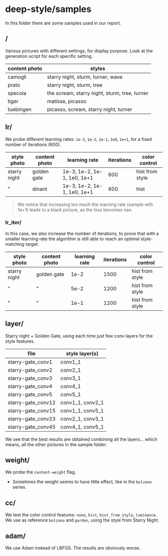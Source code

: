 # **deep-style/samples**

In this folder there are some samples used in our report.


## /

Various pictures with different settings, for display purpose. Look at the generation script for each specific setting.

| content photo | styles |
| ---           | --- |
| camogli   | starry night, sturm, turner, wave |
| prato     | starry night, sturm, tree |
| specola   | the scream, starry night, sturm, tree, turner |
| tiger     | matisse, picasso | udnie |
| tuebingen | picasso, scream, starry night, turner |


## lr/

We probe different learning rates: `1e-3`, `1e-2`, `1e-1`, `1e0`, `1e+1`, for a fixed number of iterations (600).

| style photo  | content photo | learning rate        | iterations | color control |
| ---          | ---         | ---                         | --- | ---             |
| starry night | golden gate | 1e-3, 1e-2, 1e-1, 1e0, 1e+1 | 600 | hist from style |
| "            | dinant      | 1e-3, 1e-2, 1e-1, 1e0, 1e+1 | 600 | hist            |

> We notice that increasing too much the learning rate (sample with 1e+1) leads to a black picture, as the loss becomes nan.

### lr_iter/

In this case, we also increase the number of iterations, to prove that with a smaller learning rate the algorithm is still able to reach an optimal style-matching target.

| style photo  | content photo | learning rate  | iterations | color control |
| ---          | ---         | ---     | ---  | ---             |
| starry night | golden gate | 1e-2    | 1500 | hist from style |
| "            | "           | 5e-2    | 1200 | hist from style |
| "            | "           | 1e-1    | 1200 | hist from style |



## layer/

Starry night + Golden Gate, using each time just few conv layers for the style features.

| file               | style layer(s)   |
| ---                | ---              |
| starry-gate_conv1  | conv1_1          |
| starry-gate_conv2  | conv2_1          |
| starry-gate_conv3  | conv3_1          |
| starry-gate_conv4  | conv4_1          |
| starry-gate_conv5  | conv5_1          |
| starry-gate_conv12 | conv1_1, conv2_1 |
| starry-gate_conv15 | conv1_1, conv5_1 |
| starry-gate_conv23 | conv2_1, conv3_1 |
| starry-gate_conv45 | conv4_1, conv5_1 |

We see that the best results are obtained combining all the layers... which means, all the other pictures in the sample folder.




## weight/

We probe the `content-weight` flag.

* Sometimes the weight seems to have little effect, like in the `bolzano` series.



## cc/ 

We test the color control features: `none`, `hist`, `hist_from_style`, `luminance`. We use as reference `bolzano` and `garden`, using the style from Starry Night.



## adam/

We use Adam instead of LBFGS. The results are obviously worse.